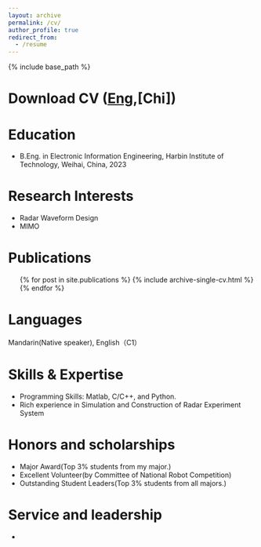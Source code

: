 ```yaml
---
layout: archive
permalink: /cv/
author_profile: true
redirect_from:
  - /resume
---
```


{% include base_path %}

Download CV ([Eng](http://Dreamaker-MrC.github.io/files/CV_Eng.pdf),[Chi])
======

Education
======
* B.Eng. in Electronic Information Engineering, Harbin Institute of Technology, Weihai, China, 2023 

Research Interests
======
* Radar Waveform Design
* MIMO

Publications
======
  <ul>{% for post in site.publications %}
    {% include archive-single-cv.html %}
  {% endfor %}</ul>
  
Languages
======
Mandarin(Native speaker), English（C1）

Skills & Expertise 
======
* Programming Skills: Matlab, C/C++, and Python.
* Rich experience in Simulation and Construction of Radar Experiment System

Honors and scholarships
======
* Major Award(Top 3% students from my major.) 
* Excellent Volunteer(by Committee of National Robot Competition)
* Outstanding Student Leaders(Top 3% students from all majors.) 

Service and leadership
======
* 
